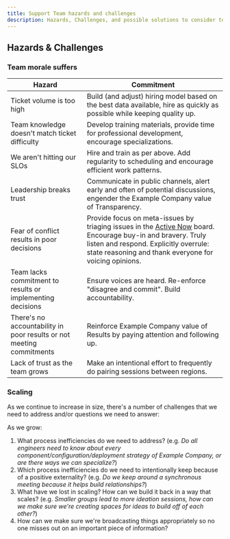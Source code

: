 ```yaml
---
title: Support Team hazards and challenges
description: Hazards, Challenges, and possible solutions to consider to solve them
---
```


## Hazards & Challenges

### Team morale suffers

| Hazard                     | Commitment                              |
|----------------------------|-----------------------------------------|
| Ticket volume is too high | Build (and adjust) hiring model based on the best data available, hire as quickly as possible while keeping quality up. |
| Team knowledge doesn't match ticket difficulty | Develop training materials, provide time for professional development, encourage specializations.  |
| We aren't hitting our SLOs | Hire and train as per above. Add regularity to scheduling and encourage efficient work patterns. |
| Leadership breaks trust    | Communicate in public channels, alert early and often of potential discussions, engender the Example Company value of Transparency. |
| Fear of conflict results in poor decisions | Provide focus on meta-issues by triaging issues in the [Active Now](/handbook/support/index.html#improving-our-processes---active-now-issue-board) board. Encourage buy-in and bravery. Truly listen and respond. Explicitly overrule: state reasoning and thank everyone for voicing opinions. |
| Team lacks commitment to results or implementing decisions | Ensure voices are heard. Re-enforce "disagree and commit". Build accountability. |
| There's no accountability in poor results or not meeting commitments | Reinforce Example Company value of Results by paying attention and following up. |
| Lack of trust as the team grows | Make an intentional effort to frequently do pairing sessions between regions.|

### Scaling

As we continue to increase in size, there's a number of challenges that we need to address and/or questions we need to answer:

As we grow:

1. What process inefficiencies do we need to address? (e.g. *Do all engineers need to know about every component/configuration/deployment strategy of Example Company, or are there ways we can specialize?*)
1. Which process inefficiencies do we need to intentionally keep because of a positive externality? (e.g. *Do we keep around a synchronous meeting because it helps build relationships?*)
1. What have we lost in scaling? How can we build it back in a way that scales? (e.g. *Smaller groups lead to more ideation sessions, how can we make sure we're creating spaces for ideas to build off of each other?*)
1. How can we make sure we're broadcasting things appropriately so no one misses out on an important piece of information?
